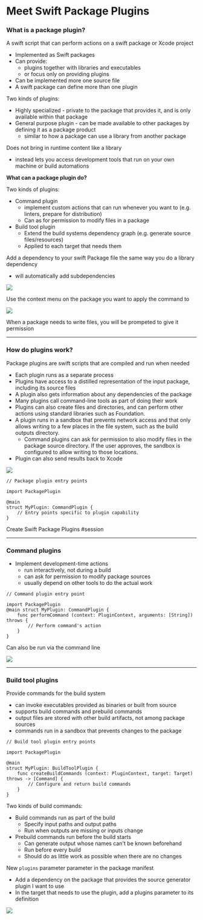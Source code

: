 # **Meet Swift Package Plugins**

### **What is a package plugin?**

A swift script that can perform actions on a swift package or Xcode project

* Implemented as Swift packages
* Can provide:
	* plugins together with libraries and executables
	* or focus only on providing plugins
* Can be implemented more one source file
* A swift package can define more than one plugin

Two kinds of plugins:
* Highly specialized - private to the package that provides it, and is only available within that package
* General purpose plugin - can be made available to other packages by defining it as a package product
	* similar to how a package can use a library from another package

Does not bring in runtime content like a library
* instead lets you access development tools that run on your own machine or build automations

**What can a package plugin do?**

Two kinds of plugins:
* Command plugin
	* implement custom actions that can run whenever you want to (e.g. linters, prepare for distribution)
	* Can as for permission to modify files in a package
* Build tool plugin
	* Extend the build systems dependency graph (e.g. generate source files/resources)
	* Applied to each target that needs them

Add a dependency to your swift Package file the same way you do a library dependency
* will automatically add subdependencies

![](images/packagePlugins/dependency.png)

Use the context menu on the package you want to apply the command to

![](images/packagePlugins/context_menu.png)

When a package needs to write files, you will be prompeted to give it permission

---

### **How do plugins work?**

Package plugins are swift scripts that are compiled and run when needed

* Each plugin runs as a separate process
* Plugins have access to a distilled representation of the input package, including its source files
* A plugin also gets information about any dependencies of the package
* Many plugins call command-line tools as part of doing their work
* Plugins can also create files and directories, and can perform other actions using standard libraries such as Foundation. 
* A plugin runs in a sandbox that prevents network access and that only allows writing to a few places in the file system, such as the build outputs directory. 
	* Command plugins can ask for permission to also modify files in the package source directory. If the user approves, the sandbox is configured to allow writing to those locations.
* Plugin can also send results back to Xcode

![](images/packagePlugins/plugin_diagram.png)

```
// Package plugin entry points

import PackagePlugin

@main
struct MyPlugin: CommandPlugin {
	// Entry points specific to plugin capability
}
```

Create Swift Package Plugins #session

---

### **Command plugins**

* Implement development-time actions
	* run interactively, not during a build
	* can ask for permission to modify package sources
	* usually depend on other tools to do the actual work

```
// Command plugin entry point

import PackagePlugin
@main struct MyPlugin: CommandPlugin {
	func performCommand (context: PluginContext, arguments: [String]) throws {
		// Perform command's action
	}
}
```

Can also be run via the command line

![](images/packagePlugins/command_line.png)

---

### **Build tool plugins**

Provide commands for the build system

* can invoke executables provided as binaries or built from source
* supports build commands and prebuild commands
* output files are stored with other build artifacts, not among package sources
* commands run in a sandbox that prevents changes to the package

```
// Build tool plugin entry points

import PackagePlugin

@main
struct MyPlugin: BuildToolPlugin {
	func createBuildCommands (context: PluginContext, target: Target) throws -> [Command] {
		// Configure and return build commands
	}
}
```

Two kinds of build commands:

* Build commands run as part of the build
	* Specify input paths and output paths
	* Run when outputs are missing or inputs change
* Prebuild commands run before the build starts
	* Can generate output whose names can't be known beforehand
	* Run before every build
	* Should do as little work as possible when there are no changes

New `plugins` parameter parameter in the package manifest

* Add a dependency on the package that provides the source generator plugin I want to use
* In the target that needs to use the plugin, add a plugins parameter to its definition

![](images/packagePlugins/manifest.png)


